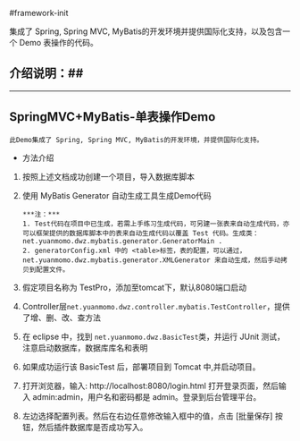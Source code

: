 #framework-init

集成了 Spring, Spring MVC, MyBatis的开发环境并提供国际化支持，以及包含一个 Demo 表操作的代码。  

## 介绍说明：##

---------------------------------------
## SpringMVC+MyBatis-单表操作Demo ##

    此Demo集成了 Spring, Spring MVC, MyBatis的开发环境，并提供国际化支持。

- 方法介绍  

 1. 按照上述文档成功创建一个项目，导入数据库脚本  
 2. 使用 MyBatis Generator 自动生成工具生成Demo代码  
 
        ***注：*** 
        1. Test代码在项目中已生成，若需上手练习生成代码，可另建一张表来自动生成代码，亦可以框架提供的数据库脚本中的表来自动生成代码以覆盖 Test 代码。生成类：net.yuanmomo.dwz.mybatis.generator.GeneratorMain . 
        2. generatorConfig.xml 中的 <table>标签，表的配置，可以通过，net.yuanmomo.dwz.mybatis.generator.XMLGenerator 来自动生成，然后手动拷贝到配置文件。
        	
        
 3. 假定项目名称为 TestPro，添加至tomcat下，默认8080端口启动  
 4. Controller层``net.yuanmomo.dwz.controller.mybatis.TestController``，提供了增、删、改、查方法  
 5. 在 eclipse 中，找到 ``net.yuanmomo.dwz.BasicTest``类，并运行 JUnit 测试，注意启动数据库，数据库库名和表明
 6. 如果成功运行该 BasicTest 后，部署项目到 Tomcat 中,并启动项目。
 7. 打开浏览器，输入: http://localhost:8080/login.html 打开登录页面，然后输入 admin:admin，用户名和密码都是 admin。登录到后台管理平台。
 8. 左边选择配置列表。然后在右边任意修改输入框中的值，点击 [批量保存] 按钮，然后插件数据库是否成功写入。

